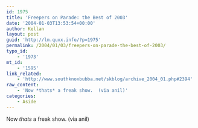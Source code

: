 ```yaml
---
id: 1975
title: 'Freepers on Parade: the Best of 2003'
date: '2004-01-03T13:53:54+00:00'
author: Kellan
layout: post
guid: 'http://lm.quxx.info/?p=1975'
permalink: /2004/01/03/freepers-on-parade-the-best-of-2003/
typo_id:
    - '1973'
mt_id:
    - '1595'
link_related:
    - 'http://www.southknoxbubba.net/skblog/archive_2004_01.php#2394'
raw_content:
    - 'Now *thats* a freak show.  (via anil)'
categories:
    - Aside
---
```


Now *thats* a freak show. (via anil)